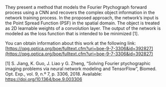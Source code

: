 They present a method that models the Fourier Ptychograph forward process using a CNN and recovers the complex object information in the network training process. In the proposed approach, the network’s input is the Point Spread Function (PSF) in the spatial domain. The object is treated as 2D learnable weights of a convolution layer. The output of the network is modeled as the loss function that is intended to be minimized [1].

You can obtain information about this work at the following link: [https://opg.optica.org/boe/fulltext.cfm?uri=boe-9-7-3306&id=392827](https://opg.optica.org/boe/fulltext.cfm?uri=boe-9-7-3306&id=392827)

[1] S. Jiang, K. Guo, J. Liao y G. Zheng, “Solving Fourier ptychographic imaging problems via neural network modeling and TensorFlow”, Biomed. Opt. Exp., vol. 9, n.º 7, p. 3306, 2018.  Available: https://doi.org/10.1364/boe.9.003306

